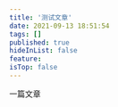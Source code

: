 ```yaml
---
title: '测试文章'
date: 2021-09-13 18:51:54
tags: []
published: true
hideInList: false
feature: 
isTop: false
---
```

一篇文章